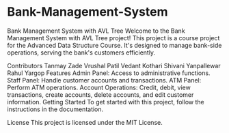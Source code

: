 # Bank-Management-System
Bank Management System with AVL Tree
Welcome to the Bank Management System with AVL Tree project! This project is a course project for the Advanced Data Structure Course. It's designed to manage bank-side operations, serving the bank's customers efficiently.

Contributors
Tanmay Zade
Vrushal Patil
Vedant Kothari
Shivani Yanpallewar
Rahul Yargop
Features
Admin Panel: Access to administrative functions.
Staff Panel: Handle customer accounts and transactions.
ATM Panel: Perform ATM operations.
Account Operations: Credit, debit, view transactions, create accounts, delete accounts, and edit customer information.
Getting Started
To get started with this project, follow the instructions in the documentation.

License
This project is licensed under the MIT License.
